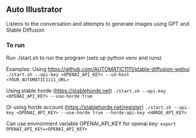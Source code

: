 ## Auto Illustrator
Listens to the conversation and attempts to generate images using GPT and Stable Diffusion

### To run
Run ./start.sh to run the program (sets up python venv and runs)

Examples:
Using https://github.com/AUTOMATIC1111/stable-diffusion-webui
`./start.sh --api-key <OPENAI_API_KEY> --sd-host <YOUR_AUTOMATIC1111_URL>`

Using stable horde (https://stablehorde.net)
`./start.sh --api-key <OPENAI_API_KEY> --use-horde true`

Or using horde account (https://stablehorde.net/register)
`./start.sh --api-key <OPENAI_API_KEY> --use-horde true --horde-api-key <HORDE_API_KEY>`

Can use environment variable OPENAI_API_KEY for openai key:
`export OPENAI_API_KEY=<OPENAI_API_KEY>`